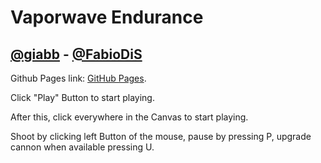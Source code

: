 # Vaporwave Endurance
## [@giabb](https://github.com/giabb) - [@FabioDiS](https://github.com/FabioDiS)
Github Pages link: [GitHub Pages](https://sapienzainteractivegraphicscourse.github.io/finalproject-vaporwaveendurance/).

Click "Play" Button to start playing.

After this, click everywhere in the Canvas to start playing.

Shoot by clicking left Button of the mouse, pause by pressing P, upgrade cannon when available pressing U.
